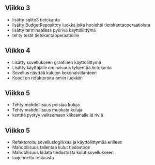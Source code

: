 ## Viikko 3

- lisätty sqlite3 tietokanta
- lisätty BudgetRepository luokka joka huolehtii tietokantaoperaatioista
- lisätty terminaalissa pyörivä käyttöliittymä
- tehty testit tietokantaoperaatioille

## Viikko 4

- Lisätty sovellukseen graafinen käyttöliittymä
- Lisätty käyttäjälle ominaisuus tyhjentää tietokanta
- Sovellus näyttää kulujen kokonaistilanteen
- Koodi on refaktoroitu omiin luokkiin

## Viikko 5

- Tehty mahdollisuus poistaa kuluja
- Tehty mahdollisuus muokata kuluja
- kenttiä pystyy valitsemaan klikaamalla id riviä

## Viikko 5

- Refaktoroitu sovelluslogiikkaa ja käyttöliittymää erilleen
- Mahdollisuus tallentaa kulut tiedostoon
- Mahdollisuus ladata tiedostosta kulut sovellukseen
- laajennettu testausta
